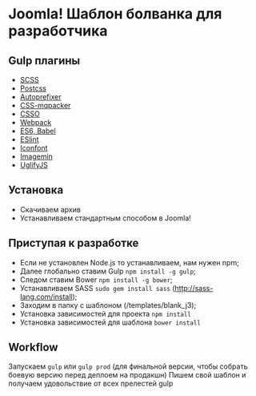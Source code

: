 # Joomla! Шаблон болванка для разработчика

## Gulp плагины

* [SCSS](http://sass-scss.ru)
* [Postcss](https://github.com/postcss/postcss)
* [Autoprefixer](https://www.npmjs.com/package/gulp-autoprefixer)
* [CSS-mqpacker](https://github.com/hail2u/node-css-mqpacker)
* [CSSO](https://github.com/css/csso)
* [Webpack](https://webpack.github.io)
* [ES6, Babel](https://babeljs.io)
* [ESlint](http://eslint.org)
* [Iconfont](https://github.com/nfroidure/gulp-iconfont)
* [Imagemin](https://www.npmjs.com/package/gulp-imagemin)
* [UglifyJS](https://www.npmjs.com/package/gulp-uglify)

## Установка

* Скачиваем архив
* Устанавливаем стандартным способом в Joomla!

## Приступая к разработке

* Если не установлен Node.js то устанавливаем, нам нужен npm;
* Далее глобально ставим Gulp ```npm install -g gulp```;
* Следом ставим Bower ```npm install -g bower```;
* Устанавливаем SASS ```sudo gem install sass``` (http://sass-lang.com/install);
* Заходим в папку с шаблоном (/templates/blank_j3);
* Установка зависимостей для проекта ```npm install```
* Установка зависимостей для шаблона ```bower install```

## Workflow

Запускаем ```gulp``` или ```gulp prod``` (для финальной версии, чтобы собрать боевую версию перед деплоем на продакшн)
Пишем свой шаблон и получаем удовольствие от всех прелестей gulp

